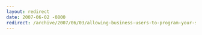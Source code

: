 ```yaml
---
layout: redirect
date: 2007-06-02 -0800
redirect: /archive/2007/06/03/allowing-business-users-to-program-your-system-is-a-recipe.aspx/
---
```

